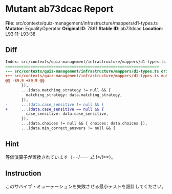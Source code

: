 # Mutant ab73dcac Report

**File**: src/contexts/quiz-management/infrastructure/mappers/d1-types.ts
**Mutator**: EqualityOperator
**Original ID**: 7861
**Stable ID**: ab73dcac
**Location**: L93:11–L93:38

## Diff

```diff
Index: src/contexts/quiz-management/infrastructure/mappers/d1-types.ts
===================================================================
--- src/contexts/quiz-management/infrastructure/mappers/d1-types.ts	original
+++ src/contexts/quiz-management/infrastructure/mappers/d1-types.ts	mutated #7861
@@ -89,9 +89,9 @@
       }),
       ...(data.matching_strategy != null && {
         matching_strategy: data.matching_strategy,
       }),
-      ...(data.case_sensitive != null && {
+      ...(data.case_sensitive == null && {
         case_sensitive: data.case_sensitive,
       }),
       ...(data.choices != null && { choices: data.choices }),
       ...(data.min_correct_answers != null && {
```

## Hint

等価演算子が置換されています（==/=== ⇄ !=/!==）。

## Instruction

このサバイブ・ミューテーションを失敗させる最小テストを設計してください。
